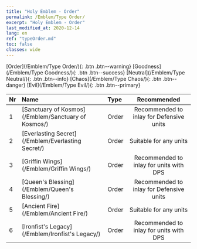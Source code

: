 ```yaml
---
title: "Holy Emblem - Order"
permalink: /Emblem/Type Order/
excerpt: "Holy Emblem - Order"
last_modified_at: 2020-12-14
lang: en
ref: "typeOrder.md"
toc: false
classes: wide
---
```


  [Order](/Emblem/Type Order/){: .btn .btn--warning}   [Goodness](/Emblem/Type Goodness/){: .btn .btn--success}   [Neutral](/Emblem/Type Neutral/){: .btn .btn--info}   [Chaos](/Emblem/Type Chaos/){: .btn .btn--danger}   [Evil](/Emblem/Type Evil/){: .btn .btn--primary} 

  |  Nr  |             Name            |    Type    |   Recommended   |
  |:-----|:----------------------------|:-----------|:---------------:|
  | 1 | [Sanctuary of Kosmos](/Emblem/Sanctuary of Kosmos/) | Order | Recommended to inlay for Defensive units | 
  | 2 | [Everlasting Secret](/Emblem/Everlasting Secret/) | Order | Suitable for any units | 
  | 3 | [Griffin Wings](/Emblem/Griffin Wings/) | Order | Recommended to inlay for units with DPS | 
  | 4 | [Queen's Blessing](/Emblem/Queen's Blessing/) | Order | Recommended to inlay for Defensive units | 
  | 5 | [Ancient Fire](/Emblem/Ancient Fire/) | Order | Suitable for any units | 
  | 6 | [Ironfist's Legacy](/Emblem/Ironfist's Legacy/) | Order | Recommended to inlay for units with DPS | 
